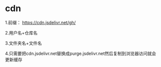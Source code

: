# cdn

1.前缀：
https://cdn.jsdelivr.net/gh/

2.用户名+仓库名

3.文件夹名+文件名

4.只需要把cdn.jsdelivr.net替换成purge.jsdelivr.net然后复制到浏览器访问就会更新缓存
